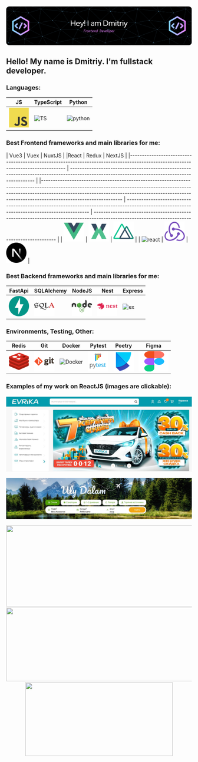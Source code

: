 ![Header](https://github.com/AwesomeXjs/awesomexjs/blob/main/assets/555.png)

## Hello! My name is Dmitriy. I'm fullstack developer.

### Languages:

| JS                                                                                                                                                               | TypeScript                                                                                                                                                                                                                                                        | Python                                                                                                                                                                                                                                                                           |
| ---------------------------------------------------------------------------------------------------------------------------------------------------------------- | ----------------------------------------------------------------------------------------------------------------------------------------------------------------------------------------------------------------------------------------------------------------- | -------------------------------------------------------------------------------------------------------------------------------------------------------------------------------------------------------------------------------------------------------------------------------- |
| <img src="https://github.com/devicons/devicon/blob/master/icons/javascript/javascript-original.svg" title="JavaScript" alt="JavaScript" width="55" height="55"/> | <img src="https://camo.githubusercontent.com/b8dc7de058b6dca715cef009bc63e74b49f0747d6252cff3da6e7289bf8774d1/68747470733a2f2f74656368737461636b2d67656e657261746f722e76657263656c2e6170702f74732d69636f6e2e737667" title="TS"  alt="TS" width="55" height="55"/> | <img src="https://camo.githubusercontent.com/52ec9548f75773e7841dd77f89a654e8a0bc2cce02da2eb43f84240f50351512/68747470733a2f2f74656368737461636b2d67656e657261746f722e76657263656c2e6170702f707974686f6e2d69636f6e2e737667" title="python" alt="python" width="55" height="55"/> |

### Best Frontend frameworks and main libraries for me:

| Vue3 | Vuex | NuxtJS |
|React | Redux | NextJS |
|--------------------------------------------------------------------------------------------------------------------------------- | --------------------------------------------------------------------------------------------------------------------------------------------- |
|---------------------------------------------------------------------------------------------------------------------------------------------------------------------------------------------------------------------------------------------------------------------------- | -------------------------------------------------------------------------------------------------------------------------------------------- | -------------------------------------------------------------------------------------------------------------------------------------------- |
| <img src="https://github.com/devicons/devicon/blob/master/icons/vuejs/vuejs-original.svg" title="vue"  alt="vue" width="55" height="55"/> | <img src="https://github.com/AwesomeXjs/awesomexjs/blob/main/assets/vuex-1.svg" title="vuex"  alt="vuex" width="55" height="55"/> | <img src="https://github.com/devicons/devicon/blob/master/icons/nuxtjs/nuxtjs-original.svg" title="nuxt"  alt="nuxt" width="55" height="55"/> |
| <img src="https://camo.githubusercontent.com/48a026f4399514afed27e76efb9f48e139a0ba4b613d933a8c7a094dc1da475c/68747470733a2f2f74656368737461636b2d67656e657261746f722e76657263656c2e6170702f72656163742d69636f6e2e737667" title="react" alt="react" width="55" height="55"/> | <img src="https://github.com/devicons/devicon/blob/master/icons/redux/redux-original.svg" title="Redux" alt="Redux" width="55" height="55"/> | <img src="https://github.com/devicons/devicon/blob/master/icons/nextjs/nextjs-original.svg" title="next" alt="next" width="55" height="55"/> |

### Best Backend frameworks and main libraries for me:

| FastApi                                                                                                                                               | SQLAlchemy                                                                                                                                                        | NodeJS                                                                                                                                                      | Nest                                                                                                                                                  | Express                                                                                                                                |
| ----------------------------------------------------------------------------------------------------------------------------------------------------- | ----------------------------------------------------------------------------------------------------------------------------------------------------------------- | ----------------------------------------------------------------------------------------------------------------------------------------------------------- | ----------------------------------------------------------------------------------------------------------------------------------------------------- | -------------------------------------------------------------------------------------------------------------------------------------- |
| <img src="https://github.com/devicons/devicon/blob/master/icons/fastapi/fastapi-original.svg" title="fastapi"  alt="fastapi" width="55" height="55"/> | <img src="https://github.com/devicons/devicon/blob/master/icons/sqlalchemy/sqlalchemy-original.svg" title="sqlalchemy"  alt="sqlalchemy" width="55" height="55"/> | <img src="https://github.com/devicons/devicon/blob/master/icons/nodejs/nodejs-original-wordmark.svg" title="express" alt="express" width="55" height="55"/> | <img src="https://github.com/devicons/devicon/blob/master/icons/nestjs/nestjs-original-wordmark.svg" title="Nest" alt="Nest" width="55" height="55"/> | <img src="https://github.com/patrickpiccini/devicons/blob/main/icons/light/ExpressJS.svg" title="ex" alt="ex" width="55" height="55"/> |

### Environments, Testing, Other:

| Redis                                                                                                                                        | Git                                                                                                                                           | Docker                                                                                                                                                                                                                                                                           | Pytest                                                                                                                                                    | Poetry                                                                                                                                           | Figma                                                                                                                                        |
| -------------------------------------------------------------------------------------------------------------------------------------------- | --------------------------------------------------------------------------------------------------------------------------------------------- | -------------------------------------------------------------------------------------------------------------------------------------------------------------------------------------------------------------------------------------------------------------------------------- | --------------------------------------------------------------------------------------------------------------------------------------------------------- | ------------------------------------------------------------------------------------------------------------------------------------------------ | -------------------------------------------------------------------------------------------------------------------------------------------- |
| <img src="https://github.com/devicons/devicon/blob/master/icons/redis/redis-original.svg" title="redis" alt="redis" width="55" height="55"/> | <img src="https://github.com/devicons/devicon/blob/master/icons/git/git-original-wordmark.svg" title="Git" alt="Git" width="55" height="55"/> | <img src="https://camo.githubusercontent.com/2d821f427e22599bab98d58d10af94518c146882fb0037e742f69354aacacb6c/68747470733a2f2f74656368737461636b2d67656e657261746f722e76657263656c2e6170702f646f636b65722d69636f6e2e737667" title="Docker" alt="Docker" width="55" height="55"/> | <img src="https://github.com/devicons/devicon/blob/master/icons/pytest/pytest-original-wordmark.svg" title="pytest" alt="pytest" width="55" height="55"/> | <img src="https://github.com/devicons/devicon/blob/master/icons/poetry/poetry-original.svg" title="poetry" alt="poetry" width="55" height="55"/> | <img src="https://github.com/devicons/devicon/blob/master/icons/figma/figma-original.svg" title="figma" alt="figma" width="80" height="55"/> |

### Examples of my work on ReactJS (images are clickable):

<p align="center">
  <a href="https://aweso0mex.github.io/tech-magazine/" target="_blank">
    <img width="1000" src="https://github.com/AwesomeXjs/awesomexjs/blob/main/assets/evrika.jpg" alt="snake"/>
  </a>
</p>

<p align="center">
  <a href="https://awesomexjs.github.io/-travel-commerce-tsx-redux/" target="_blank">
    <img width="1000" src="https://github.com/AwesomeXjs/awesomexjs/blob/main/assets/travel.jpg" alt="snake"/>
  </a>
</p>

<p align="center">
<img width="800" height="220" src="https://streak-stats.demolab.com?user=awesomexjs&theme=highcontrast&hide_border=true&border_radius=5&card_width=800">
<img width="600" height="200" src="https://github-readme-stats.vercel.app/api?username=awesomexjs&show_icons=true&theme=vision-friendly-dark">
<img width="400" height="200" src="https://github-readme-stats.vercel.app/api/top-langs/?username=awesomexjs&size_weight=0.15&count_weight=0.5&layout=compact&theme=vision-friendly-dark">
</p>

<div id="header" align="center">
  <img src="https://komarev.com/ghpvc/?username=awesomexjs&style=for-the-badge&color=orange" alt=""/>
</div>
